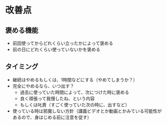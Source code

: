 # 改善点
## 褒める機能
- 前回使ってからどれくらい立ったかによって褒める
- 前の日にどれくらい使っていないかを褒める
## タイミング
- 継続はやめるもしくは、1時間などにする（やめてしまうか？）
- 完全にやめるなら、いつ出す？
    - 過去に使っていた時間によって、次につけた時に褒める
    - 良く頑張って我慢したね、という内容
    - もしくは叱責（すごく使っていた次の時に、出すなど）
- 使っている時は邪魔しない方針（講義ビデオとか動画とかみている可能性があるので、身はじめる前に注意を促す）